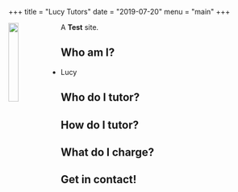 +++
title = "Lucy Tutors"
date = "2019-07-20"
menu = "main"
+++

<img style="width:20%" align="left" src="https://lucydot.github.io/LucyTutors/img/Lucy_whalley_fun.jpg"  />

A **Test** site.

## Who am I?

* Lucy

## Who do I tutor?

## How do I tutor?

## What do I charge?

## Get in contact!
